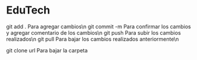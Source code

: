 # EduTech

git add . Para agregar cambios\n
git commit -m Para confirmar los cambios y agregar comentario de los cambios\n
git push Para subir los cambios realizados\n
git pull Para bajar los cambios realizados anteriormente\n

git clone url Para bajar la carpeta
